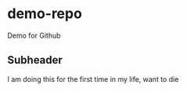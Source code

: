# demo-repo
Demo for Github 

## Subheader
I am doing this for the first time in my life, want to die